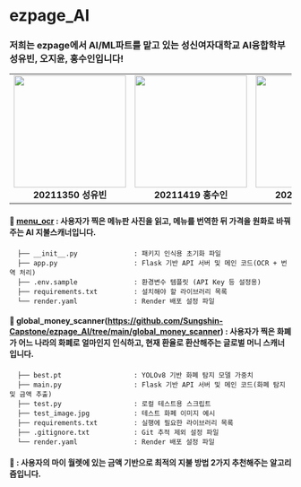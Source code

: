 # ezpage_AI
### 저희는 ezpage에서 AI/ML파트를 맡고 있는 성신여자대학교 AI융합학부 성유빈,  오지윤,  홍수인입니다!  




<table>
  <tr>
    <td align="center">
      <img src="https://github.com/user-attachments/assets/6c705621-4eb6-4ae0-897e-cb1daa9e1b34" width="200"/><br/>
      <b> 20211350 성유빈 </b>
    </td>
    <td align="center">
      <img src="https://github.com/user-attachments/assets/455809b7-d489-4035-af2a-a9fdd6d2b407" width="200"/><br/>
      <b> 20211419 홍수인 </b>
    </td>
    <td align="center">
      <img src="https://github.com/user-attachments/assets/2a26b657-1051-45da-8ed9-874181603e41" width="200"/><br/>
      <b> 20211367 오지윤 </b>
    </td>
  </tr>
</table>  

  



#### 📁 [menu_ocr](https://github.com/Sungshin-Capstone/ezpage_AI/tree/861af1989789337ab33a976d98bbda382990422e/menu_ocr) : 사용자가 찍은 메뉴판 사진을 읽고, 메뉴를 번역한 뒤 가격을 원화로 바꿔주는 AI 지불스캐너입니다. 
      ├── __init__.py              : 패키지 인식용 초기화 파일
      ├── app.py                   : Flask 기반 API 서버 및 메인 코드(OCR + 번역 처리)
      ├── .env.sample              : 환경변수 템플릿 (API Key 등 설정용)
      ├── requirements.txt         : 설치해야 할 라이브러리 목록
      └── render.yaml              : Render 배포 설정 파일  
      

#### 📁 global_money_scanner(https://github.com/Sungshin-Capstone/ezpage_AI/tree/main/global_money_scanner) : 사용자가 찍은 화폐가 어느 나라의 화폐로 얼마인지 인식하고, 현재 환율로 환산해주는 글로벌 머니 스캐너입니다.  
      ├── best.pt                  : YOLOv8 기반 화폐 탐지 모델 가중치 
      ├── main.py                  : Flask 기반 API 서버 및 메인 코드(화폐 탐지 및 금액 추출)
      ├── test.py                  : 로컬 테스트용 스크립트 
      ├── test_image.jpg           : 테스트 화폐 이미지 예시    
      ├── requirements.txt         : 실행에 필요한 라이브러리 목록
      ├── .gitignore.txt           : Git 추적 제외 설정 파일
      └── render.yaml              : Render 배포 설정 파일  

#### 📁  : 사용자의 마이 월렛에 있는 금액 기반으로 최적의 지불 방법 2가지 추천해주는 알고리즘입니다.

